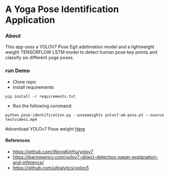# A Yoga Pose Identification Application
### About 
This app uses a YOLOV7 Pose Egit adstimation model and a lightweight weight TENSORFLOW LSTM model to detect human pose key points and classify six different yoga poses.
### run Demo
- Clone repo
- install requirements
```
pip install -r requirements.txt
```
- Run the following command:
```
python pose-identification.py --poseweights yolov7-w6-pose.pt --source testvideo1.mp4
```

#download YOLOv7 Pose weight <a href="https://github.com/WongKinYiu/yolov7/releases/download/v0.1/yolov7-w6-pose.pt"> Here </a>


#### References
- https://github.com/WongKinYiu/yolov7
- https://learnopencv.com/yolov7-object-detection-paper-explanation-and-inference/
- https://github.com/ultralytics/yolov5






